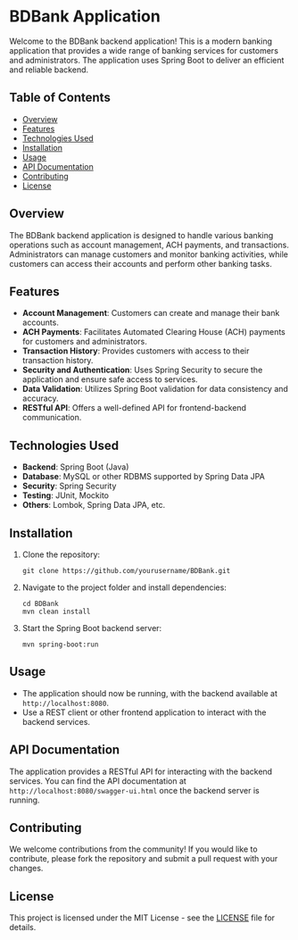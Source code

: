 # BDBank Application

Welcome to the BDBank backend application! This is a modern banking application that provides a wide range of banking services for customers and administrators. The application uses Spring Boot to deliver an efficient and reliable backend.

## Table of Contents

- [Overview](#overview)
- [Features](#features)
- [Technologies Used](#technologies-used)
- [Installation](#installation)
- [Usage](#usage)
- [API Documentation](#api-documentation)
- [Contributing](#contributing)
- [License](#license)

## Overview

The BDBank backend application is designed to handle various banking operations such as account management, ACH payments, and transactions. Administrators can manage customers and monitor banking activities, while customers can access their accounts and perform other banking tasks.

## Features

- **Account Management**: Customers can create and manage their bank accounts.
- **ACH Payments**: Facilitates Automated Clearing House (ACH) payments for customers and administrators.
- **Transaction History**: Provides customers with access to their transaction history.
- **Security and Authentication**: Uses Spring Security to secure the application and ensure safe access to services.
- **Data Validation**: Utilizes Spring Boot validation for data consistency and accuracy.
- **RESTful API**: Offers a well-defined API for frontend-backend communication.

## Technologies Used

- **Backend**: Spring Boot (Java)
- **Database**: MySQL or other RDBMS supported by Spring Data JPA
- **Security**: Spring Security
- **Testing**: JUnit, Mockito
- **Others**: Lombok, Spring Data JPA, etc.

## Installation

1. Clone the repository:

    ```shell
    git clone https://github.com/yourusername/BDBank.git
    ```

2. Navigate to the project folder and install dependencies:

    ```shell
    cd BDBank
    mvn clean install
    ```

3. Start the Spring Boot backend server:

    ```shell
    mvn spring-boot:run
    ```

## Usage

- The application should now be running, with the backend available at `http://localhost:8080`.
- Use a REST client or other frontend application to interact with the backend services.

## API Documentation

The application provides a RESTful API for interacting with the backend services. You can find the API documentation at `http://localhost:8080/swagger-ui.html` once the backend server is running.

## Contributing

We welcome contributions from the community! If you would like to contribute, please fork the repository and submit a pull request with your changes.

## License

This project is licensed under the MIT License - see the [LICENSE](LICENSE) file for details.
